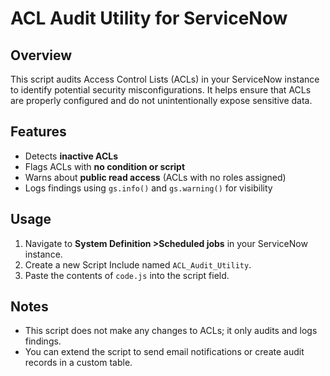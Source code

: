 # ACL Audit Utility for ServiceNow

## Overview

This script audits Access Control Lists (ACLs) in your ServiceNow instance to identify potential security misconfigurations. It helps ensure that ACLs are properly configured and do not unintentionally expose sensitive data.

## Features

- Detects **inactive ACLs**
- Flags ACLs with **no condition or script**
- Warns about **public read access** (ACLs with no roles assigned)
- Logs findings using `gs.info()` and `gs.warning()` for visibility

## Usage

1. Navigate to **System Definition >Scheduled jobs** in your ServiceNow instance.
2. Create a new Script Include named `ACL_Audit_Utility`.
3. Paste the contents of `code.js` into the script field.


## Notes

- This script does not make any changes to ACLs; it only audits and logs findings.
- You can extend the script to send email notifications or create audit records in a custom table.
